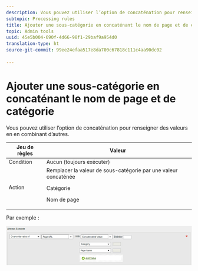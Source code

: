```yaml
---
description: Vous pouvez utiliser l’option de concaténation pour renseigner des valeurs en en combinant d’autres.
subtopic: Processing rules
title: Ajouter une sous-catégorie en concaténant le nom de page et de catégorie
topic: Admin tools
uuid: 45e5b004-690f-4d66-98f1-29baf9a954d0
translation-type: ht
source-git-commit: 99ee24efaa517e8da700c67818c111c4aa90dc02

---
```



# Ajouter une sous-catégorie en concaténant le nom de page et de catégorie

Vous pouvez utiliser l’option de concaténation pour renseigner des valeurs en en combinant d’autres.

<table id="table_FF761C2011CD456B9A466C054A54FC30"> 
 <thead> 
  <tr> 
   <th colname="col1" class="entry"> Jeu de règles </th> 
   <th colname="col2" class="entry"> Valeur </th> 
  </tr> 
 </thead>
 <tbody> 
  <tr> 
   <td colname="col1"> Condition </td> 
   <td colname="col2"> Aucun (toujours exécuter) </td> 
  </tr> 
  <tr> 
   <td colname="col1"> Action </td> 
   <td colname="col2">Remplacer la valeur de sous-catégorie par une valeur concaténée <p>Catégorie </p> <p>Nom de page </p> </td> 
  </tr> 
 </tbody> 
</table>

Par exemple :

![](assets/add-subcategory-using-concat.png)

